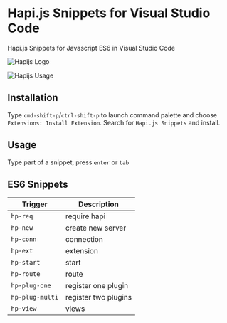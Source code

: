 # Hapi.js Snippets for Visual Studio Code
Hapi.js Snippets for Javascript ES6 in Visual Studio Code

![Hapijs Logo](https://github.com/deerawan/vscode-hapijs-snippets/raw/master/images/hapijs-logo.png)

![Hapijs Usage](https://github.com/deerawan/vscode-hapijs-snippets/raw/master/images/usage.gif)

## Installation
Type `cmd-shift-p`/`ctrl-shift-p` to launch command palette and choose `Extensions: Install Extension`. Search for `Hapi.js Snippets` and install.

## Usage
Type part of a snippet, press `enter` or `tab`

## ES6 Snippets
| Trigger                     | Description |
| -------                     | ----------- |
| `hp-req`                    | require hapi |
| `hp-new`                    | create new server |
| `hp-conn`                   | connection |
| `hp-ext`                    | extension |
| `hp-start`                  | start |
| `hp-route`                  | route |
| `hp-plug-one`               | register one plugin |
| `hp-plug-multi`             | register two plugins |
| `hp-view`                   | views |


